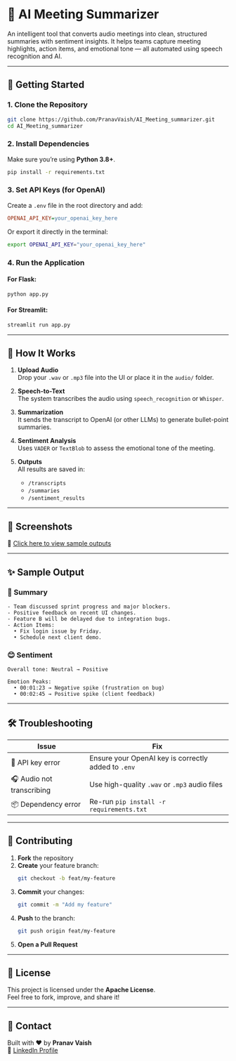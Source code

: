 # 🎹 AI Meeting Summarizer

An intelligent tool that converts audio meetings into clean, structured summaries with sentiment insights. It helps teams capture meeting highlights, action items, and emotional tone — all automated using speech recognition and AI.

---

## 🚀 Getting Started

### 1. Clone the Repository

```bash
git clone https://github.com/PranavVaish/AI_Meeting_summarizer.git
cd AI_Meeting_summarizer
```

### 2. Install Dependencies

Make sure you’re using **Python 3.8+**.

```bash
pip install -r requirements.txt
```

### 3. Set API Keys (for OpenAI)

Create a `.env` file in the root directory and add:

```ini
OPENAI_API_KEY=your_openai_key_here
```

Or export it directly in the terminal:

```bash
export OPENAI_API_KEY="your_openai_key_here"
```

### 4. Run the Application

#### For Flask:

```bash
python app.py
```

#### For Streamlit:

```bash
streamlit run app.py
```

---

## 🧐 How It Works

1. **Upload Audio**\
   Drop your `.wav` or `.mp3` file into the UI or place it in the `audio/` folder.

2. **Speech-to-Text**\
   The system transcribes the audio using `speech_recognition` or `Whisper`.

3. **Summarization**\
   It sends the transcript to OpenAI (or other LLMs) to generate bullet-point summaries.

4. **Sentiment Analysis**\
   Uses `VADER` or `TextBlob` to assess the emotional tone of the meeting.

5. **Outputs**\
   All results are saved in:

   - `/transcripts`
   - `/summaries`
   - `/sentiment_results`

---

## 📸 Screenshots

📂 [Click here to view sample outputs](https://drive.google.com/drive/folders/1Sv5XDUT5-_jNQICXA7LiUjCHpwBChXbE?usp=drive_link)

---

## ✨ Sample Output

### 📄 Summary

```
- Team discussed sprint progress and major blockers.
- Positive feedback on recent UI changes.
- Feature B will be delayed due to integration bugs.
- Action Items:
  • Fix login issue by Friday.
  • Schedule next client demo.
```

### 😊 Sentiment

```
Overall tone: Neutral → Positive

Emotion Peaks:
  • 00:01:23 → Negative spike (frustration on bug)
  • 00:02:45 → Positive spike (client feedback)
```

---

## 🛠️ Troubleshooting

| Issue                     | Fix                                                 |
| ------------------------- | --------------------------------------------------- |
| 🔐 API key error          | Ensure your OpenAI key is correctly added to `.env` |
| 🎧 Audio not transcribing | Use high-quality `.wav` or `.mp3` audio files       |
| 📦 Dependency error       | Re-run `pip install -r requirements.txt`            |

---

## 🤝 Contributing

1. **Fork** the repository
2. **Create** your feature branch:
   ```bash
   git checkout -b feat/my-feature
   ```
3. **Commit** your changes:
   ```bash
   git commit -m "Add my feature"
   ```
4. **Push** to the branch:
   ```bash
   git push origin feat/my-feature
   ```
5. **Open a Pull Request**

---

## 📜 License

This project is licensed under the **Apache License**.\
Feel free to fork, improve, and share it!

---

## 🙋 Contact

Built with ❤️ by **Pranav Vaish**\
📧 [LinkedIn Profile](https://www.linkedin.com/in/pranavvaish20)
